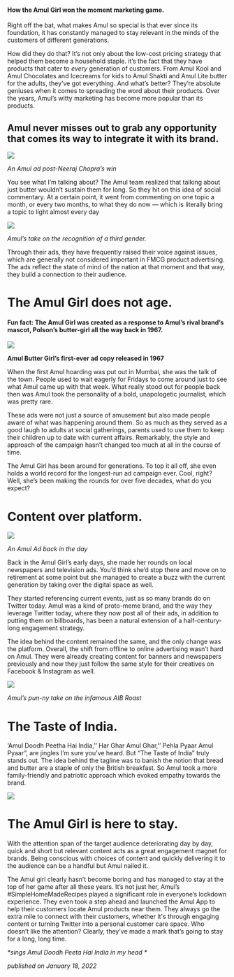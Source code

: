 #### How the Amul Girl won the moment marketing game.

Right off the bat, what makes Amul so special is that ever since its foundation, it has constantly managed to stay relevant in the minds of the customers of different generations.

How did they do that? It’s not only about the low-cost pricing strategy that helped them become a household staple. it’s the fact that they have products that cater to _every_ generation of customers. From Amul Kool and Amul Chocolates and Icecreams for kids to Amul Shakti and Amul Lite butter for the adults, they’ve got everything. And what’s better? They’re absolute geniuses when it comes to spreading the word about their products. Over the years, Amul’s witty marketing has become more popular than its products.

## Amul never misses out to grab any opportunity that comes its way to integrate it with its brand.

![](https://miro.medium.com/v2/resize:fit:1400/1*hKcbR33eflgLylfxP6EDQQ.jpeg)

_An Amul ad post-Neeraj Chopra’s win_

You see what I’m talking about? The Amul team realized that talking about just butter wouldn’t sustain them for long. So they hit on this idea of social commentary. At a certain point, it went from commenting on one topic a month, or every two months, to what they do now — which is literally bring a topic to light almost every day

![](https://miro.medium.com/v2/resize:fit:1200/1*pMaoO0aTo2S5PlUf2MxdfQ.jpeg)

_Amul’s take on the recognition of a third gender._

Through their ads, they have frequently raised their voice against issues, which are generally not considered important in FMCG product advertising. The ads reflect the state of mind of the nation at that moment and that way, they build a connection to their audience.

# The Amul Girl does not age.

#### Fun fact: The Amul Girl was created as a response to Amul’s rival brand’s mascot, Polson’s butter-girl all the way back in 1967.

![](https://miro.medium.com/v2/1*8K02wkEx6xROs1vWCqqWpw.jpeg)

**Amul Butter Girl’s first-ever ad copy released in 1967**

When the first Amul hoarding was put out in Mumbai, she was the talk of the town. People used to wait eagerly for Fridays to come around just to see what Amul came up with that week. What really stood out for people back then was Amul took the personality of a bold, unapologetic journalist, which was pretty rare.

These ads were not just a source of amusement but also made people aware of what was happening around them. So as much as they served as a good laugh to adults at social gatherings, parents used to use them to keep their children up to date with current affairs. Remarkably, the style and approach of the campaign hasn’t changed too much at all in the course of time.

The Amul Girl has been around for generations. To top it all off, she even holds a world record for the longest-run ad campaign ever. Cool, right? Well, she’s been making the rounds for over five decades, what do you expect?

# Content over platform.

![](https://miro.medium.com/v2/resize:fit:596/1*Mzo-5MbSrBHNlOa9d_b15w.jpeg)

_An Amul Ad back in the day_

Back in the Amul Girl’s early days, she made her rounds on local newspapers and television ads. You’d think she’d stop there and move on to retirement at some point but she managed to create a buzz with the current generation by taking over the digital space as well.

They started referencing current events, just as so many brands do on Twitter today. Amul was a kind of proto-meme brand, and the way they leverage Twitter today, where they now post all of their ads, in addition to putting them on billboards, has been a natural extension of a half-century-long engagement strategy.

The idea behind the content remained the same, and the only change was the platform. Overall, the shift from offline to online advertising wasn’t hard on Amul. They were already creating content for banners and newspapers previously and now they just follow the same style for their creatives on Facebook & Instagram as well.

![](https://miro.medium.com/v2/resize:fit:1200/1*vPtDXR828n4AgSxBw0UonA.jpeg)

_Amul’s pun-ny take on the infamous AIB Roast_

# The Taste of India.

‘Amul Doodh Peetha Hai India,’’ Har Ghar Amul Ghar,’’ Pehla Pyaar Amul Pyaar”, are jingles I’m sure you’ve heard. But “The Taste of India” truly stands out. The idea behind the tagline was to banish the notion that bread and butter are a staple of only the British breakfast. So Amul took a more family-friendly and patriotic approach which evoked empathy towards the brand.

![](https://miro.medium.com/v2/resize:fit:1400/1*PDhp9CGPtdQZz1M7AbIRkg.jpeg)

# The Amul Girl is here to stay.

With the attention span of the target audience deteriorating day by day, quick and short but relevant content acts as a great engagement magnet for brands. Being conscious with choices of content and quickly delivering it to the audience can be a handful but Amul nailed it.

The Amul girl clearly hasn’t become boring and has managed to stay at the top of her game after all these years. It’s not just her, Amul’s #SimpleHomeMadeRecipes played a significant role in everyone’s lockdown experience. They even took a step ahead and launched the Amul App to help their customers locate Amul products near them. They always go the extra mile to connect with their customers, whether it's through engaging content or turning Twitter into a personal customer care space. Who doesn’t like the attention? Clearly, they’ve made a mark that’s going to stay for a long, long time.

_*sings Amul Doodh Peeta Hai India in my head *_



_published on January 18, 2022_